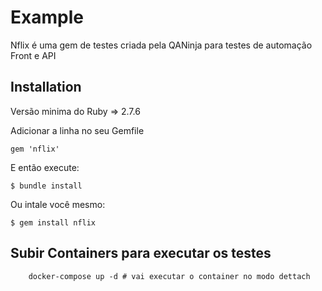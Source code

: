 # Example
Nflix é uma gem de testes criada pela QANinja para testes de automação Front e API

## Installation
Versão minima do Ruby => 2.7.6

Adicionar a linha no seu Gemfile
```
gem 'nflix'
```

E então execute:

    $ bundle install

Ou intale você mesmo:

    $ gem install nflix

## Subir Containers para executar os testes
```docker
    docker-compose up -d # vai executar o container no modo dettach
```

